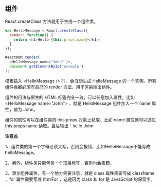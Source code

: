 ## 组件

React.createClass 方法就用于生成一个组件类。

```javascript
var HelloMessage = React.createClass({
  render: function() {
    return <h1>Hello {this.props.name}</h1>;
  }
});

ReactDOM.render(
  <HelloMessage name="John" />,
  document.getElementById('example')
);
```

模板插入 &lt;HelloMessage /&gt; 时，会自动生成 HelloMessage 的一个实例。所有组件类都必须有自己的 render 方法，用于渲染输出组件。

组件的用法与原生的 HTML 标签完全一致，可以任意加入属性，比如 &lt;HelloMessage name="John"&gt; ，就是 HelloMessage 组件加入一个 name 属性，值为 John。

组件的属性可以在组件类的 this.props 对象上获取，比如 name 属性就可以通过 this.props.name 读取。最后输出：hello John

**注意点**

1、组件类的第一个字母必须大写，否则会报错，比如HelloMessage不能写成helloMessage。

2、另外，组件类只能包含一个顶层标签，否则也会报错。

3、添加组件属性，有一个地方需要注意，就是 class 属性需要写成 className ，for 属性需要写成 htmlFor ，这是因为 class 和 for 是 JavaScript 的保留字。















